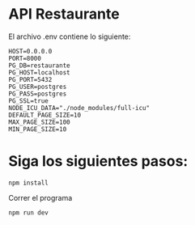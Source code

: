 # API Restaurante

El archivo .env contiene lo siguiente:

```
HOST=0.0.0.0
PORT=8000
PG_DB=restaurante
PG_HOST=localhost
PG_PORT=5432
PG_USER=postgres
PG_PASS=postgres
PG_SSL=true
NODE_ICU_DATA="./node_modules/full-icu"
DEFAULT_PAGE_SIZE=10
MAX_PAGE_SIZE=100
MIN_PAGE_SIZE=10

```

# Siga los siguientes pasos:

```
npm install
```

Correr el programa

```
npm run dev
```
